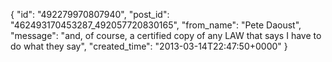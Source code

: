  {
   "id": "492279970807940",
   "post_id": "462493170453287_492057720830165",
   "from_name": "Pete Daoust",
   "message": "and, of course, a certified copy of any LAW that says I have to do what they say",
   "created_time": "2013-03-14T22:47:50+0000"
 }
